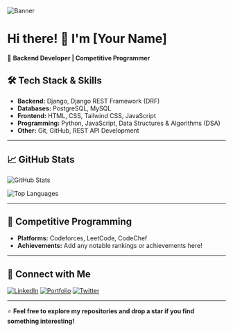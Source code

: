 ![Banner](https://source.unsplash.com/1600x400/?technology,coding)

# Hi there! 👋 I'm [Your Name]

🚀 **Backend Developer | Competitive Programmer**

## 🛠️ Tech Stack & Skills

- **Backend:** Django, Django REST Framework (DRF)
- **Databases:** PostgreSQL, MySQL
- **Frontend:** HTML, CSS, Tailwind CSS, JavaScript
- **Programming:** Python, JavaScript, Data Structures & Algorithms (DSA)
- **Other:** Git, GitHub, REST API Development

---

## 📈 GitHub Stats

![GitHub Stats](https://github-readme-stats.vercel.app/api?username=YourGitHubUsername&show_icons=true&theme=radical)

![Top Languages](https://github-readme-stats.vercel.app/api/top-langs/?username=YourGitHubUsername&layout=compact&theme=radical)

---

## 🚀 Competitive Programming

- **Platforms:** Codeforces, LeetCode, CodeChef
- **Achievements:** Add any notable rankings or achievements here!

---

## 🔗 Connect with Me

[![LinkedIn](https://img.shields.io/badge/LinkedIn-blue?style=for-the-badge&logo=linkedin)]([https://linkedin.com/in/YourProfile](https://www.linkedin.com/in/rabiul-hossen-8249b5297/))
[![Portfolio](https://img.shields.io/badge/Portfolio-000?style=for-the-badge&logo=vercel)](https://yourportfolio.com)
[![Twitter](https://img.shields.io/badge/Twitter-1DA1F2?style=for-the-badge&logo=twitter)](https://twitter.com/YourProfile)

---

⭐ **Feel free to explore my repositories and drop a star if you find something interesting!**
